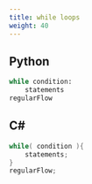 ```yaml
---
title: while loops
weight: 40
---
```


## Python
```python
while condition:
    statements
regularFlow
```

## C#
```cs
while( condition ){
    statements;
}
regularFlow;
```
